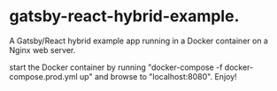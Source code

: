 # gatsby-react-hybrid-example.

A Gatsby/React hybrid example app running in a Docker container on a Nginx web server.

start the Docker container by running "docker-compose -f docker-compose.prod.yml up" and browse to "localhost:8080". Enjoy!
